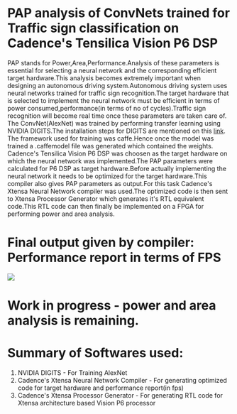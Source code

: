 # PAP analysis of ConvNets trained for Traffic sign classification on Cadence's Tensilica Vision P6 DSP  
PAP stands for Power,Area,Performance.Analysis of these parameters is essential for selecting a neural network and the corresponding efficient target hardware.This analysis becomes extremely important when designing an autonomous driving system.Autonomous driving system uses neural networks trained for traffic sign recognition.The target hardware that is selected to implement the neural network must be efficient in terms of power consumed,performance(in terms of no of cycles).Traffic sign recognition will become real time once these parameters are taken care of.
The ConvNet(AlexNet) was trained by performing transfer learning using NVIDIA DIGITS.The installation steps for DIGITS are mentioned on this [link](https://github.com/patilninad/DIGITS).  
The framework used for training was caffe.Hence once the model was trained a .caffemodel file was generated which contained the weights.  
Cadence's Tensilica Vision P6 DSP was choosen as the target hardware on which the neural network was implemented.The PAP parameters were calculated for P6 DSP as target hardware.Before actually implementing the neural network it needs to be optimized for the target hardware.This compiler also gives PAP parameters as output.For this task Cadence's Xtensa Neural Network compiler was used.The optimized code is then sent to Xtensa Processor Generator which generates it's RTL equivalent code.This RTL code can then finally be implemented on a FPGA for performing power and area analysis.   
# Final output given by compiler: Performance report in terms of FPS
![](https://github.com/patilninad/Training/blob/master/PerformanceReport.jpeg)  
# Work in progress - power and area analysis is remaining.
# Summary of Softwares used:  
1) NVIDIA DIGITS - For Training AlexNet
2) Cadence's Xtensa Neural Network Compiler - For generating optimized code for target hardware and performance report(in fps)
3) Cadence's Xtensa Processor Generator - For generating RTL code for Xtensa architecture based Vision P6 processor


